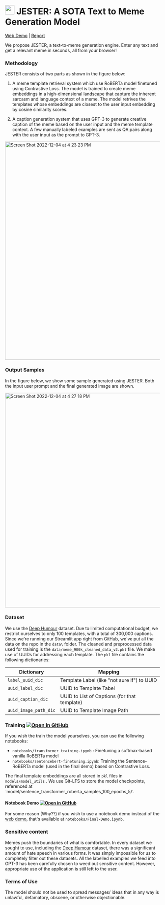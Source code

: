 # <img src="https://user-images.githubusercontent.com/18485647/205524790-25d7b702-3bbc-4920-b586-ea25214ad99f.png" width="30" height="30"/> JESTER: A SOTA Text to Meme Generation Model
[Web Demo](https://the-jester.streamlit.app/) | [Report](https://github.com/SumanthRH/text-to-meme/blob/main/Final_Report.pdf)

We propose JESTER, a text-to-meme generation engine. Enter any text and get a relevant meme in seconds, all from your browser! 

### Methodology
JESTER consists of two parts as shown in the figure below:

1. A meme template retrieval system which use RoBERTa model finetuned using Contrastive Loss. The model is trained to create meme embeddings in a 
high-dimensional landscape that capture the inherent sarcasm and language context of a meme. The model retrives the templates whose embeddings are 
closest to the user input embedding by cosine similarity scores.

2. A caption generation system that uses GPT-3 to generate creative caption of the meme based on the user input and the meme template context. 
A few manually labeled examples are sent as QA pairs along with the user input as the prompt to GPT-3.

<img width="708" alt="Screen Shot 2022-12-04 at 4 23 23 PM" src="https://user-images.githubusercontent.com/18485647/205525021-dba35931-d3ea-4f30-bd34-2aaa26392343.png">

### Output Samples

In the figure below, we show some sample generated using JESTER. Both the input user prompt and the final generated image are shown.

<img width="697" alt="Screen Shot 2022-12-04 at 4 27 18 PM" src="https://user-images.githubusercontent.com/18485647/205525266-2e8e0b46-660d-4116-a362-8ee77ead9660.png">


### Dataset

We use the [Deep Humour](https://github.com/ilya16/deephumor) dataset. Due to limited computational budget, we restrict ourselves to only 100 templates, with a total of 300,000 captions. Since we're running our Streamlit app right from GitHub, we've put all the data on the repo in the `data\` folder. The cleaned and preprocessed data used for training is the `data/meme_900k_cleaned_data_v2.pkl` file. We make use of UUIDs for addressing each template. The `pkl` file contains the following dictionaries:

| Dictionary | Mapping |
| ----------- | -------|
| `label_uuid_dic`| Template Label (like "not sure if") to UUID|
| `uuid_label_dic` | UUID to Template Tabel|
| `uuid_caption_dic` | UUID to List of Captions (for that template)|
| `uuid_image_path_dic` | UUID to Template Image Path |

### Training [![Open in GitHub](https://img.shields.io/badge/_-Open_in_GitHub-blue.svg?logo=Jupyter&labelColor=5c5c5c)](notebooks/sentencebert-finetuning.ipynb)

If you wish the train the model yourselves, you can use the following notebooks:
* `notebooks/transformer_training.ipynb` : Finetuning a softmax-based vanilla RoBERTa model 
* `notebooks/sentencebert-finetuning.ipynb`: Training the Sentence-RoBERTa model (used in the final demo) based on Contrastive Loss. 


The final template embeddings are all stored in `pkl` files in `models/model_utils` . We use Git-LFS to store the model checkpoints, referenced at `model/sentence_transformer_roberta_samples_100_epochs_5/'. 

#### Notebook Demo [![Open in GitHub](https://img.shields.io/badge/_-Open_in_GitHub-blue.svg?logo=Jupyter&labelColor=5c5c5c)](notebooks/Final-Demo.ipynb)
For some reason (Why??) if you wish to use a notebook demo instead of the [web demo](https://the-jester.streamlit.app/), that's available at `notebooks/Final-Demo.ipynb`. 

### Sensitive content
Memes push the boundaries of what is comfortable. In every dataset we sought to use, including the [Deep Humour](https://github.com/ilya16/deephumor) dataset, there was a significant amount of hate speech in various forms. It was simply impossible for us to completely filter out these datasets. All the labelled examples we feed into GPT-3 has been carefully chosen to weed out sensitive content. However, appropriate use of the application is still left to the user.

### Terms of Use

The model should not be used to spread messages/ ideas that in any way is unlawful, defamatory, obscene, or otherwise objectionable. 






